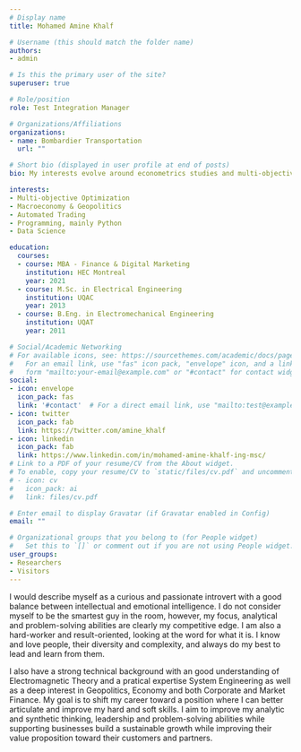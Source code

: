 ```yaml
---
# Display name
title: Mohamed Amine Khalf

# Username (this should match the folder name)
authors:
- admin

# Is this the primary user of the site?
superuser: true

# Role/position
role: Test Integration Manager

# Organizations/Affiliations
organizations:
- name: Bombardier Transportation
  url: ""

# Short bio (displayed in user profile at end of posts)
bio: My interests evolve around econometrics studies and multi-objective optimization technics applied to stock & option trading.

interests:
- Multi-objective Optimization
- Macroeconomy & Geopolitics
- Automated Trading
- Programming, mainly Python
- Data Science

education:
  courses:
  - course: MBA - Finance & Digital Marketing
    institution: HEC Montreal
    year: 2021
  - course: M.Sc. in Electrical Engineering
    institution: UQAC
    year: 2013
  - course: B.Eng. in Electromechanical Engineering
    institution: UQAT
    year: 2011

# Social/Academic Networking
# For available icons, see: https://sourcethemes.com/academic/docs/page-builder/#icons
#   For an email link, use "fas" icon pack, "envelope" icon, and a link in the
#   form "mailto:your-email@example.com" or "#contact" for contact widget.
social:
- icon: envelope
  icon_pack: fas
  link: '#contact'  # For a direct email link, use "mailto:test@example.org".
- icon: twitter
  icon_pack: fab
  link: https://twitter.com/amine_khalf
- icon: linkedin
  icon_pack: fab
  link: https://www.linkedin.com/in/mohamed-amine-khalf-ing-msc/
# Link to a PDF of your resume/CV from the About widget.
# To enable, copy your resume/CV to `static/files/cv.pdf` and uncomment the lines below.
# - icon: cv
#   icon_pack: ai
#   link: files/cv.pdf

# Enter email to display Gravatar (if Gravatar enabled in Config)
email: ""

# Organizational groups that you belong to (for People widget)
#   Set this to `[]` or comment out if you are not using People widget.
user_groups:
- Researchers
- Visitors
---
```


I would describe myself as a curious and passionate introvert with a good balance between intellectual and emotional intelligence. I do not consider myself to be the smartest guy in the room, however, my focus, analytical and problem-solving abilities are clearly my competitive edge. I am also a hard-worker and result-oriented, looking at the word for what it is. I know and love people, their diversity and complexity, and always do my best to lead and learn from them.

I also have a strong technical background with an good understanding of Electromagnetic Theory and a pratical expertise System Engineering as well as a deep interest in Geopolitics, Economy and both Corporate and Market Finance. My goal is to shift my career toward a position where I can better articulate and improve my hard and soft skills. I aim to improve my analytic and synthetic thinking, leadership and problem-solving abilities while supporting businesses build a sustainable growth while improving their value proposition toward their customers and partners.
